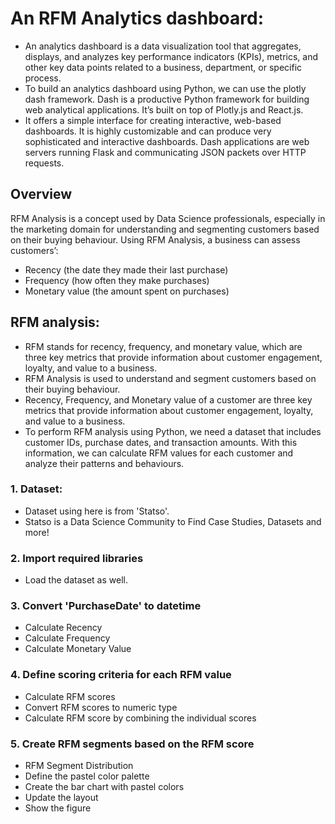 # An RFM Analytics dashboard:
- An analytics dashboard is a data visualization tool that aggregates, displays, and analyzes key performance indicators (KPIs), metrics, and other key data points related to a business, department, or specific process.
- To build an analytics dashboard using Python, we can use the plotly dash framework. Dash is a productive Python framework for building web analytical applications. It’s built on top of Plotly.js and React.js.
- It offers a simple interface for creating interactive, web-based dashboards. It is highly customizable and can produce very sophisticated and interactive dashboards. Dash applications are web servers running Flask and communicating JSON packets over HTTP requests.

## Overview
RFM Analysis is a concept used by Data Science professionals, especially in the marketing domain for understanding and segmenting customers based on their buying behaviour.
Using RFM Analysis, a business can assess customers’:
- Recency (the date they made their last purchase)
- Frequency (how often they make purchases)
- Monetary value (the amount spent on purchases)

## RFM analysis: 
- RFM stands for recency, frequency, and monetary value, which are three key metrics that provide information about customer engagement, loyalty, and value to a business.
- RFM Analysis is used to understand and segment customers based on their buying behaviour.
- Recency, Frequency, and Monetary value of a customer are three key metrics that provide information about customer engagement, loyalty, and value to a business.
- To perform RFM analysis using Python, we need a dataset that includes customer IDs, purchase dates, and transaction amounts. With this information, we can calculate RFM values for each customer and analyze their patterns and behaviours. 

### 1. Dataset:
- Dataset using here is from 'Statso'.
- Statso is a Data Science Community to Find Case Studies, Datasets and more!

### 2. Import required libraries
- Load the dataset as well.

### 3. Convert 'PurchaseDate' to datetime
- Calculate Recency
- Calculate Frequency
- Calculate Monetary Value

### 4. Define scoring criteria for each RFM value
- Calculate RFM scores
- Convert RFM scores to numeric type
- Calculate RFM score by combining the individual scores

### 5. Create RFM segments based on the RFM score
- RFM Segment Distribution
- Define the pastel color palette
- Create the bar chart with pastel colors
- Update the layout
- Show the figure
